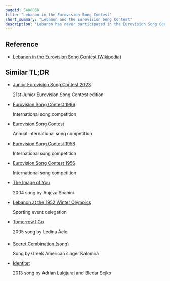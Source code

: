 ```yaml
---
pageid: 5408058
title: "Lebanon in the Eurovision Song Contest"
short_summary: "Lebanon and the Eurovision Song Contest"
description: "Lebanon has never participated in the Eurovision Song Contest. The Country's broadcasting Organisation, Télé Liban, was set to make the Country's Debut at the Eurovision Song Contest 2005 with the Song 'Quand Tout S'Enfuit' performed by Aline Lahoud, but withdrew due to Lebanon's Laws barring the Broadcast of Israeli Content."
---
```


## Reference

- [Lebanon in the Eurovision Song Contest (Wikipedia)](https://en.wikipedia.org/?curid=5408058)

## Similar TL;DR

- [Junior Eurovision Song Contest 2023](/tldr/en/junior-eurovision-song-contest-2023)

  21st Junior Eurovision Song Contest edition

- [Eurovision Song Contest 1996](/tldr/en/eurovision-song-contest-1996)

  International song competition

- [Eurovision Song Contest](/tldr/en/eurovision-song-contest)

  Annual international song competition

- [Eurovision Song Contest 1958](/tldr/en/eurovision-song-contest-1958)

  International song competition

- [Eurovision Song Contest 1956](/tldr/en/eurovision-song-contest-1956)

  International song competition

- [The Image of You](/tldr/en/the-image-of-you)

  2004 song by Anjeza Shahini

- [Lebanon at the 1952 Winter Olympics](/tldr/en/lebanon-at-the-1952-winter-olympics)

  Sporting event delegation

- [Tomorrow I Go](/tldr/en/tomorrow-i-go)

  2005 song by Ledina Ãelo

- [Secret Combination (song)](/tldr/en/secret-combination-song)

  Song by Greek American singer Kalomira

- [Identitet](/tldr/en/identitet)

  2013 song by Adrian Lulgjuraj and Bledar Sejko
